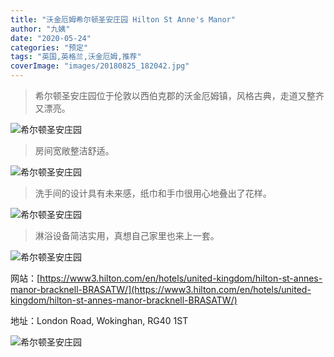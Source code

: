 ```yaml
---
title: "沃金厄姆希尔顿圣安庄园 Hilton St Anne's Manor"
author: "九姨"
date: "2020-05-24"
categories: "预定"
tags: "英国,英格兰,沃金厄姆,推荐"
coverImage: "images/20180825_182042.jpg"
---
```


>希尔顿圣安庄园位于伦敦以西伯克郡的沃金厄姆镇，风格古典，走道又整齐又漂亮。

![希尔顿圣安庄园](images/20180826_082728-e1537892166369.jpg)

>房间宽敞整洁舒适。

![希尔顿圣安庄园](images/20180825_182042.jpg)

>洗手间的设计具有未来感，纸巾和手巾很用心地叠出了花样。

![希尔顿圣安庄园](images/20180825_182051-e1537892143543.jpg)

>淋浴设备简洁实用，真想自己家里也来上一套。

![希尔顿圣安庄园](images/20180825_182103-e1537892152399.jpg)

网站：[https://www3.hilton.com/en/hotels/united-kingdom/hilton-st-annes-manor-bracknell-BRASATW/](https://www3.hilton.com/en/hotels/united-kingdom/hilton-st-annes-manor-bracknell-BRASATW/)

地址：London Road, Wokinghan, RG40 1ST

![希尔顿圣安庄园](images/hiltonstanns.jpg)